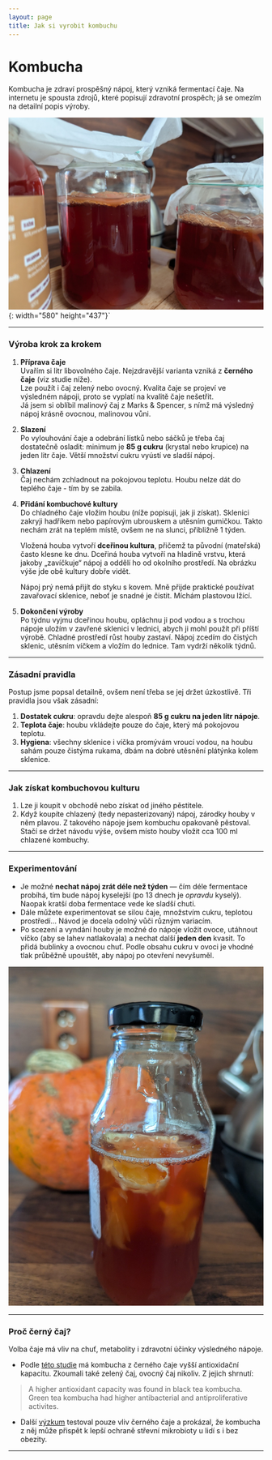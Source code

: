```yaml
---
layout: page
title: Jak si vyrobit kombuchu
---
```



# Kombucha

Kombucha je zdraví prospěšný nápoj, který vzniká fermentací čaje. Na internetu je spousta zdrojů, které popisují zdravotní prospěch; já se omezím na detailní popis výroby.

![houba na hladině](../assets/kombucha/kombucha.jpg){: width="580" height="437"}`

---

### Výroba krok za krokem

1. **Příprava čaje**  
   Uvařím si litr libovolného čaje. Nejzdravější varianta vzniká z **černého čaje** (viz studie níže).  
   Lze použít i čaj zelený nebo ovocný. Kvalita čaje se projeví ve výsledném nápoji, proto se vyplatí na kvalitě čaje nešetřit.  
   Já jsem si oblíbil malinový čaj z Marks & Spencer, s nímž má výsledný nápoj krásně ovocnou, malinovou vůni.

2. **Slazení**  
   Po vylouhování čaje a odebrání lístků nebo sáčků je třeba čaj dostatečně osladit: minimum je **85 g cukru** (krystal nebo krupice) na jeden litr čaje. Větší množství cukru vyústí ve sladší nápoj.

3. **Chlazení**  
   Čaj nechám zchladnout na pokojovou teplotu. Houbu nelze dát do teplého čaje - tím by se zabila.

4. **Přidání kombuchové kultury**  
   Do chladného čaje vložím houbu (níže popisuji, jak ji získat). Sklenici zakryji hadříkem nebo papírovým ubrouskem a utěsním gumičkou. Takto nechám zrát na teplém místě, ovšem ne na slunci, přibližně 1 týden.       

   Vložená houba vytvoří **dceřinou kultura**, přičemž ta původní (mateřská) často klesne ke dnu. Dceřiná houba vytvoří na hladině vrstvu, která jakoby „zavíčkuje“ nápoj a oddělí ho od okolního prostředí. Na obrázku výše jde obě kultury dobře vidět.

   Nápoj prý nemá přijít do styku s kovem. Mně přijde praktické používat zavařovací sklenice, neboť je snadné je čistit. Míchám plastovou lžící.

6. **Dokončení výroby**  
   Po týdnu vyjmu dceřinou houbu, opláchnu ji pod vodou a s trochou nápoje uložím v zavřené sklenici v lednici, abych ji mohl použít při příští výrobě. Chladné prostředí růst houby zastaví. Nápoj zcedím do čistých sklenic, utěsním víčkem a vložím do lednice. Tam vydrží několik týdnů.

---

### Zásadní pravidla
Postup jsme popsal detailně, ovšem není třeba se jej držet úzkostlivě. Tři pravidla jsou však zásadní: 

1. **Dostatek cukru**: opravdu dejte alespoň **85 g cukru na jeden litr nápoje**.  
2. **Teplota čaje**: houbu vkládejte pouze do čaje, který má pokojovou teplotu.  
3. **Hygiena**: všechny sklenice i víčka promývám vroucí vodou, na houbu sahám pouze čistýma rukama, dbám na dobré utěsnění plátýnka kolem sklenice.

---

### Jak získat kombuchovou kulturu

1. Lze ji koupit v obchodě nebo získat od jiného pěstitele.  
2. Když koupíte chlazený (tedy nepasterizovaný) nápoj, zárodky houby v něm plavou. Z takového nápoje jsem kombuchu opakovaně pěstoval. Stačí se držet návodu výše, ovšem místo houby vložit cca 100 ml chlazené kombuchy.

---

### Experimentování

- Je možné **nechat nápoj zrát déle než týden** — čím déle fermentace probíhá, tím bude nápoj kyselejší (po 13 dnech je _opravdu_ kyselý). Naopak kratší doba fermentace vede ke sladší chuti.  
- Dále můžete experimentovat se silou čaje, množstvím cukru, teplotou prostředí... Návod je docela odolný vůči různým variacím.
- Po scezení a vyndání houby je možné do nápoje vložit ovoce, utáhnout víčko (aby se lahev natlakovala) a nechat další **jeden den** kvasit. To přidá bublinky a ovocnou chuť. Podle obsahu cukru v ovoci je vhodné tlak průběžně upouštět, aby nápoj po otevření nevyšuměl.

![kombucha s ovocem](../assets/kombucha/kombucha-ovoce.jpg)

---

### Proč černý čaj?

Volba čaje má vliv na chuť, metabolity i zdravotní účinky výsledného nápoje.  
- Podle [této studie](https://www.sciencedirect.com/science/article/pii/S0963996919306684) má kombucha z černého čaje vyšší antioxidační kapacitu. Zkoumali také zelený čaj, ovocný čaj nikoliv. Z jejich shrnutí:
> A higher antioxidant capacity was found in black tea kombucha.
> Green tea kombucha had higher antibacterial and antiproliferative activites. 

- Další [výzkum](https://jn.nutrition.org/article/S0022-3166%2824%2901239-2/fulltext) testoval pouze vliv černého čaje a prokázal, že kombucha z něj může přispět k lepší ochraně střevní mikrobioty u lidí s i bez obezity.

---



